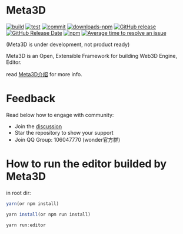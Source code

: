 # Meta3D

[![build](https://github.com/Wonder-Technology/Meta3D/workflows/CI/badge.svg)](https://github.com/Wonder-Technology/Meta3D/actions) [![test](https://codecov.io/github/Wonder-Technology/Meta3D/coverage.svg?branch=master)](https://codecov.io/github/Wonder-Technology/Meta3D?branch=master) [![commit](https://img.shields.io/badge/commitizen-friendly-brightgreen.svg)](http://commitizen.github.io/cz-cli/) [![downloads-npm](https://img.shields.io/npm/dw/meta3d.svg)](https://www.npmjs.com/package/meta3d) [![GitHub release](https://img.shields.io/github/release/Wonder-Technology/Meta3D.svg)](https://github.com/Wonder-Technology/Meta3D/releases) [![GitHub Release Date](https://img.shields.io/github/release-date/Wonder-Technology/Meta3D.svg)](https://github.com/Wonder-Technology/Meta3D/releases) [![npm](https://img.shields.io/npm/l/meta3d.svg)](https://github.com/Wonder-Technology/Meta3D) [![Average time to resolve an issue](https://isitmaintained.com/badge/resolution/Wonder-Technology/Meta3D.svg)](http://isitmaintained.com/project/Wonder-Technology/Meta3D)




(Meta3D is under development, not product ready)

Meta3D is an Open, Extensible Framework for building Web3D Engine, Editor.

read [Meta3D介绍](https://www.yuque.com/docs/share/4c56226d-ffc6-4e8e-8d94-6dfa230d74fb) for more info.

# Feedback

Read below how to engage with community:

- Join the [discussion](https://github.com/Wonder-Technology/Meta3D/discussions)
- Star the repository to show your support
- Join QQ Group: 106047770    (wonder官方群)


# How to run the editor builded by Meta3D

in root dir:
```js
yarn(or npm install)

yarn install(or npm run install)

yarn run:editor
```